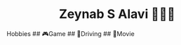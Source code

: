 
<div align="center">
  <h1> Zeynab S Alavi 👩🏽‍💻 </h1>
</div>

<div>
  <span>
    
  </span>
  <span>
    <h2🤪>Hobbies</h2>
    ## 🎮Game
    ## 🚙Driving
    ## 📼Movie
  </span>
</div>
